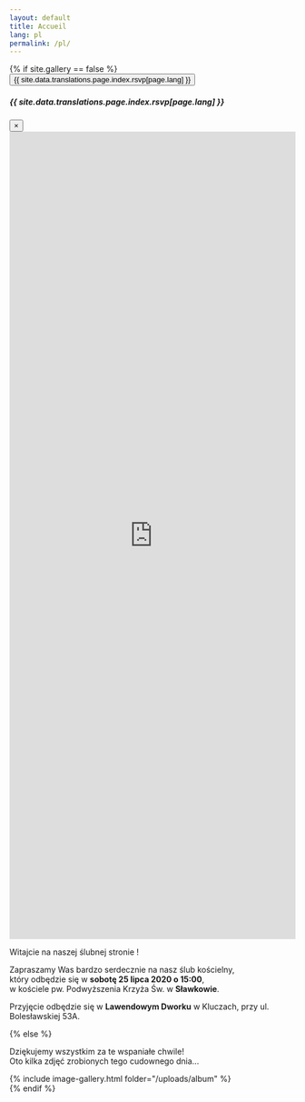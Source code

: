 ```yaml
---
layout: default
title: Accueil
lang: pl
permalink: /pl/
---
```


<div class="row">
  <div class="col-12 text-center">
    {% if site.gallery == false %}
      <div class="pb-4">
        <button 
          role="button" 
          class="btn btn-danger btn-lg" 
          data-toggle="modal" 
          data-target=".bd-example-modal-xl">
            {{ site.data.translations.page.index.rsvp[page.lang] }}
        </button>
      </div>
      <div 
        class="modal fade bd-example-modal-xl" 
        tabindex="-1" 
        role="dialog" 
        aria-labelledby="rsvpForm" 
        aria-hidden="true">
        <div class="modal-dialog modal-xl">
          <div class="modal-content">
            <div class="modal-header">
              <h5 class="modal-title" id="exampleModalLabel">{{ site.data.translations.page.index.rsvp[page.lang] }}</h5>
              <button type="button" class="close" data-dismiss="modal" aria-label="Close">
                <span aria-hidden="true">&times;</span>
              </button>
            </div>
            <div class="modal-body">
              <iframe src="https://docs.google.com/forms/d/e/1FAIpQLScs8RIJ4ZQ-uIVZ_xG_xuNndGWNyGh4Z1FCaGgw2BDL86A28A/viewform?embedded=true" width="100%" height="1421" frameborder="0" marginheight="0" marginwidth="0">Chargement en cours...</iframe>
            </div>
          </div>
        </div>
      </div>
      <div id="introText">
        <p>Witajcie na naszej ślubnej stronie  !</p>
        <p>Zapraszamy Was bardzo serdecznie na nasz ślub kościelny,<br />
          który odbędzie się w <strong>sobotę 25 lipca 2020 o 15:00</strong>,<br />
        w kościele pw. Podwyższenia Krzyża Św. w <strong>Sławkowie</strong>.</p>
        <p>Przyjęcie odbędzie się w <strong>Lawendowym Dworku</strong> w Kluczach, przy ul.<br />Bolesławskiej 53A.</p>
       {% else %}
        <p>Dziękujemy wszystkim za te wspaniałe chwile!<br/>Oto kilka zdjęć zrobionych tego cudownego dnia...</p>
        {% include image-gallery.html folder="/uploads/album" %}
      </div>
    {% endif %}   
  </div>
</div>
